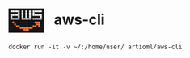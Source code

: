 # <img align="center" src="img/awslg.png" width="70">&nbsp;&nbsp; aws-cli

```
docker run -it -v ~/:/home/user/ artioml/aws-cli
```
